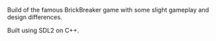 Build of the famous BrickBreaker game with some slight gameplay and design differences. 

Built using SDL2 on C++.
